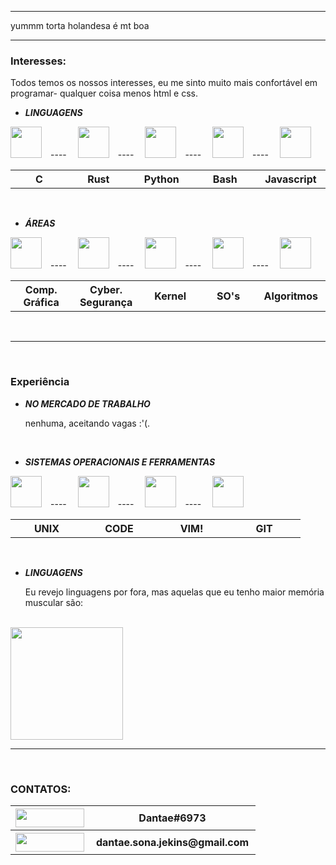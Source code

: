 <hr>

yummm torta holandesa é mt boa

<hr>

### **Interesses:**
Todos temos os nossos interesses, eu me sinto muito mais confortável em programar- qualquer coisa menos html e css.

- ***LINGUAGENS***

<img src="https://cdn.jsdelivr.net/gh/devicons/devicon/icons/c/c-original.svg"    
width="50px"
height="50px"
/> ---- 
<img src="https://cdn.jsdelivr.net/gh/devicons/devicon/icons/rust/rust-plain.svg"
    width="50px"
    height="50px"
/> ---- 
<img src="https://cdn.jsdelivr.net/gh/devicons/devicon/icons/python/python-original.svg"
    width="50px"
    height="50px"
/> ---- 
<img src="https://cdn.jsdelivr.net/gh/devicons/devicon/icons/bash/bash-original.svg"
    width="50px"
    height="50px"
/> ---- 
<img src="https://cdn.jsdelivr.net/gh/devicons/devicon/icons/javascript/javascript-original.svg"
    width="50px"
    height="50px"
/> 
<table table-layout="fixed">
<tr>
 <th scope="col" width="100px">C</th>
 <th scope="col" width="100px">Rust</th>
 <th scope="col" width="100px">Python</th>
 <th scope="col" width="100px">Bash</th>
 <th scope="col" width="100px">Javascript</th>
</tr>
 </table>

<br>

- ***ÁREAS***

<img src="https://img.icons8.com/external-inipagistudio-lineal-color-inipagistudio/64/000000/external-cube-augmented-reality-inipagistudio-lineal-color-inipagistudio.png"
    width="50px"
    height="50px"
/> ---- 
<img src="https://img.icons8.com/nolan/64/skull.png"
    width="50px"
    height="50px"
/> ---- 
<img src="https://img.icons8.com/color/48/000000/linux--v1.png"    
    width="50px"
    height="50px"
/> ---- 
<img src="https://img.icons8.com/color/48/000000/free-bsd.png"
    width="50px"
    height="50px"
/> ---- 
<img src="https://img.icons8.com/external-flatart-icons-lineal-color-flatarticons/64/000000/external-algorithm-data-science-and-cyber-security-flatart-icons-lineal-color-flatarticons.png"
    width="50px"
    height="50px"
/>

<table table-layout="fixed">
<tr>
 <th scope="col" width="100px">Comp.<br>Gráfica</th>
 <th scope="col" width="100px">Cyber.<br>Segurança</th>
 <th scope="col" width="100px"><div class="bloco">Kernel</div></th>
 <th scope="col" width="100px"><div class="bloco">SO's</div></th>
 <th scope="col" width="100px"><div class="bloco">Algoritmos</div></th>
</tr>
 </table>

<br>

<hr>

<br>

### **Experiência**

- ***NO MERCADO DE TRABALHO***

    nenhuma, aceitando vagas :'(.

<br>

- ***SISTEMAS OPERACIONAIS E FERRAMENTAS***

<img src="https://img.icons8.com/color/48/000000/linux--v1.png"
    width="50px"
    height="50px"
/> ---- 
<img src="https://cdn.jsdelivr.net/gh/devicons/devicon/icons/vscode/vscode-original.svg"
    width="50px"
    height="50px"
/> ---- 
<img src="https://cdn.jsdelivr.net/gh/devicons/devicon/icons/vim/vim-original.svg"  
    width="50px"
    height="50px"
/> ---- 
 <img src="https://cdn.jsdelivr.net/gh/devicons/devicon/icons/git/git-original.svg"
    width="50px"
    height="50px"
/>

<table table-layout="fixed">
<tr>
 <th scope="col" width="100px">UNIX</th>
 <th scope="col" width="100px">CODE</th>
 <th scope="col" width="100px">VIM!</th>
 <th scope="col" width="100px">GIT</th>
</tr>
</table>

<br>

- ***LINGUAGENS***

    Eu revejo linguagens por fora, mas aquelas que eu tenho maior memória muscular são:

<br>

  <img height="180em" src="https://github-readme-stats.vercel.app/api/top-langs/?username=Dantae-Jekins&layout=compact&langs_count=4&theme=gruvbox"/>

<br>

<hr>

<br>

### CONTATOS:

<table table-layout="fixed">
<tr>
 <th scope="col" width="100px"><img src = "https://img.shields.io/badge/Discord-7289DA?style=for-the-badge&logo=discord&logoColor=white" width="110px" height="30px">
</th>
 <th scope="col" width="200px">Dantae#6973</th>
<tr>
 <th scope="col" width="100px"><img src ="https://img.shields.io/badge/Gmail-D14836?style=for-the-badge&logo=gmail&logoColor=white" width="110px" height="30px"></th>
 <th scope="col" width="250px">dantae.sona.jekins@gmail.com</th>
</tr>
</table>

<!--
**Dantae-Jekins/Dantae-Jekins** is a ✨ _special_ ✨ repository because its `README.md` (this file) appears on your GitHub profile.

Here are some ideas to get you started:

- 🔭 I’m currently working on ...
- 🌱 I’m currently learning ...
- 👯 I’m looking to collaborate on ...
- 🤔 I’m looking for help with ...
- 💬 Ask me about ...
- 📫 How to reach me: ...
- 😄 Pronouns: ...
- ⚡ Fun fact: ...
-->
